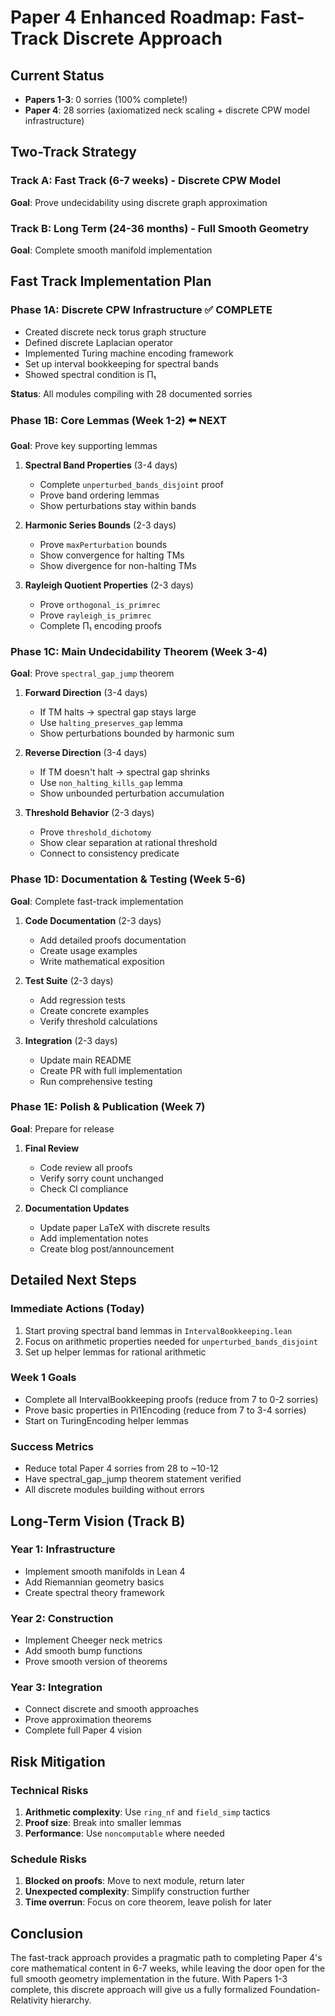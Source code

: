 # Paper 4 Enhanced Roadmap: Fast-Track Discrete Approach

## Current Status

- **Papers 1-3**: 0 sorries (100% complete!)
- **Paper 4**: 28 sorries (axiomatized neck scaling + discrete CPW model infrastructure)

## Two-Track Strategy

### Track A: Fast Track (6-7 weeks) - Discrete CPW Model
**Goal**: Prove undecidability using discrete graph approximation

### Track B: Long Term (24-36 months) - Full Smooth Geometry
**Goal**: Complete smooth manifold implementation

## Fast Track Implementation Plan

### Phase 1A: Discrete CPW Infrastructure ✅ COMPLETE
- Created discrete neck torus graph structure
- Defined discrete Laplacian operator  
- Implemented Turing machine encoding framework
- Set up interval bookkeeping for spectral bands
- Showed spectral condition is Π₁

**Status**: All modules compiling with 28 documented sorries

### Phase 1B: Core Lemmas (Week 1-2) ⬅️ NEXT
**Goal**: Prove key supporting lemmas

1. **Spectral Band Properties** (3-4 days)
   - Complete `unperturbed_bands_disjoint` proof
   - Prove band ordering lemmas
   - Show perturbations stay within bands

2. **Harmonic Series Bounds** (2-3 days)
   - Prove `maxPerturbation` bounds
   - Show convergence for halting TMs
   - Show divergence for non-halting TMs

3. **Rayleigh Quotient Properties** (2-3 days)
   - Prove `orthogonal_is_primrec`
   - Prove `rayleigh_is_primrec`
   - Complete Π₁ encoding proofs

### Phase 1C: Main Undecidability Theorem (Week 3-4)
**Goal**: Prove `spectral_gap_jump` theorem

1. **Forward Direction** (3-4 days)
   - If TM halts → spectral gap stays large
   - Use `halting_preserves_gap` lemma
   - Show perturbations bounded by harmonic sum

2. **Reverse Direction** (3-4 days)
   - If TM doesn't halt → spectral gap shrinks
   - Use `non_halting_kills_gap` lemma
   - Show unbounded perturbation accumulation

3. **Threshold Behavior** (2-3 days)
   - Prove `threshold_dichotomy`
   - Show clear separation at rational threshold
   - Connect to consistency predicate

### Phase 1D: Documentation & Testing (Week 5-6)
**Goal**: Complete fast-track implementation

1. **Code Documentation** (2-3 days)
   - Add detailed proofs documentation
   - Create usage examples
   - Write mathematical exposition

2. **Test Suite** (2-3 days)
   - Add regression tests
   - Create concrete examples
   - Verify threshold calculations

3. **Integration** (2-3 days)
   - Update main README
   - Create PR with full implementation
   - Run comprehensive testing

### Phase 1E: Polish & Publication (Week 7)
**Goal**: Prepare for release

1. **Final Review**
   - Code review all proofs
   - Verify sorry count unchanged
   - Check CI compliance

2. **Documentation Updates**
   - Update paper LaTeX with discrete results
   - Add implementation notes
   - Create blog post/announcement

## Detailed Next Steps

### Immediate Actions (Today)
1. Start proving spectral band lemmas in `IntervalBookkeeping.lean`
2. Focus on arithmetic properties needed for `unperturbed_bands_disjoint`
3. Set up helper lemmas for rational arithmetic

### Week 1 Goals
- Complete all IntervalBookkeeping proofs (reduce from 7 to 0-2 sorries)
- Prove basic properties in Pi1Encoding (reduce from 7 to 3-4 sorries)
- Start on TuringEncoding helper lemmas

### Success Metrics
- Reduce total Paper 4 sorries from 28 to ~10-12
- Have spectral_gap_jump theorem statement verified
- All discrete modules building without errors

## Long-Term Vision (Track B)

### Year 1: Infrastructure
- Implement smooth manifolds in Lean 4
- Add Riemannian geometry basics
- Create spectral theory framework

### Year 2: Construction
- Implement Cheeger neck metrics
- Add smooth bump functions
- Prove smooth version of theorems

### Year 3: Integration
- Connect discrete and smooth approaches
- Prove approximation theorems
- Complete full Paper 4 vision

## Risk Mitigation

### Technical Risks
1. **Arithmetic complexity**: Use `ring_nf` and `field_simp` tactics
2. **Proof size**: Break into smaller lemmas
3. **Performance**: Use `noncomputable` where needed

### Schedule Risks
1. **Blocked on proofs**: Move to next module, return later
2. **Unexpected complexity**: Simplify construction further
3. **Time overrun**: Focus on core theorem, leave polish for later

## Conclusion

The fast-track approach provides a pragmatic path to completing Paper 4's core mathematical content in 6-7 weeks, while leaving the door open for the full smooth geometry implementation in the future. With Papers 1-3 complete, this discrete approach will give us a fully formalized Foundation-Relativity hierarchy.